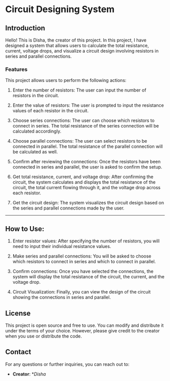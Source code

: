 
# Circuit Designing System

## Introduction
Hello! This is Disha, the creator of this project. In this project, I have designed a system that allows users to calculate the total resistance, current, voltage drops, and visualize a circuit design involving resistors in series and parallel connections. 

### Features
This project allows users to perform the following actions:

1. Enter the number of resistors: The user can input the number of resistors in the circuit.
   
2. Enter the value of resistors: The user is prompted to input the resistance values of each resistor in the circuit. 

3. Choose series connections: The user can choose which resistors to connect in series. The total resistance of the series connection will be calculated accordingly.

4. Choose parallel connections: The user can select resistors to be connected in parallel. The total resistance of the parallel connection will be calculated as well.

5. Confirm after reviewing the connections: Once the resistors have been connected in series and parallel, the user is asked to confirm the setup.

6. Get total resistance, current, and voltage drop: After confirming the circuit, the system calculates and displays the total resistance of the circuit, the total current flowing through it, and the voltage drop across each resistor.

7. Get the circuit design: The system visualizes the circuit design based on the series and parallel connections made by the user.

---

## How to Use:
   
1. Enter resistor values: After specifying the number of resistors, you will need to input their individual resistance values.

2. Make series and parallel connections: You will be asked to choose which resistors to connect in series and which to connect in parallel.

3. Confirm connections: Once you have selected the connections, the system will display the total resistance of the circuit, the current, and the voltage drop.

4. Circuit Visualization: Finally, you can view the design of the circuit showing the connections in series and parallel.


## License
This project is open source and free to use. You can modify and distribute it under the terms of your choice. However, please give credit to the creator when you use or distribute the code.

## Contact
For any questions or further inquiries, you can reach out to:
- **Creator**: **Disha*
